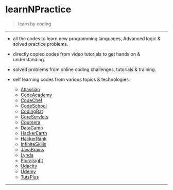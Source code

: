 # learnNPractice

> learn by coding

---

* all the codes to learn new programming languages, Advanced logic & solved practice problems.
* directly copied codes from video tutorials to get hands on & understanding.
* solved problems from online coding challenges, tutorials & training.
* self learning codes from various topics & technologies.

  * [Atlassian](https://www.atlassian.com)
  * [CodeAcademy](http://www.codeacademy.com)
  * [CodeChef](https://www.codechef.com/)
  * [CodeSchool](http://www.codeschool.com)
  * [CodingBat](http://www.codingbat.com)
  * [CoreServlets](http://www.coreservlets.com)
  * [Coursera](https://www.coursera.org/)
  * [DataCamp](https://www.datacamp.com)
  * [HackerEarth](https://www.hackerearth.com/)
  * [HackerRank](https://www.hackerrank.com/)
  * [InfiniteSkills](http://www.infiniteskills.com/)
  * [JavaBrains](http://javabrains.koushik.org)
  * [Lynda](http://lynda.com)
  * [Pluralsight](http://pluralsight.com)
  * [Udacity](http://udacity.com)
  * [Udemy](http://udemy.com)
  * [TutsPlus](https://tutsplus.com/)

---
